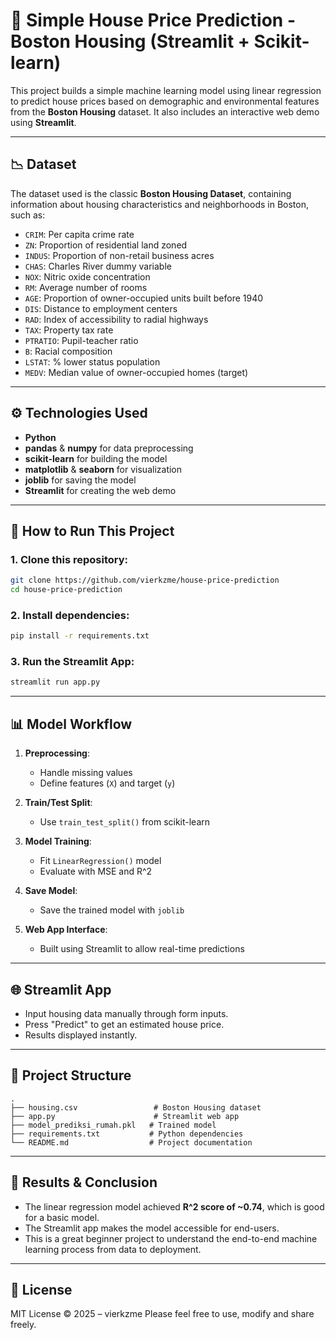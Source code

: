 # 🏡 Simple House Price Prediction - Boston Housing (Streamlit + Scikit-learn)

This project builds a simple machine learning model using linear regression to predict house prices based on demographic and environmental features from the **Boston Housing** dataset. It also includes an interactive web demo using **Streamlit**.

---

## 📉 Dataset

The dataset used is the classic **Boston Housing Dataset**, containing information about housing characteristics and neighborhoods in Boston, such as:

* `CRIM`: Per capita crime rate
* `ZN`: Proportion of residential land zoned
* `INDUS`: Proportion of non-retail business acres
* `CHAS`: Charles River dummy variable
* `NOX`: Nitric oxide concentration
* `RM`: Average number of rooms
* `AGE`: Proportion of owner-occupied units built before 1940
* `DIS`: Distance to employment centers
* `RAD`: Index of accessibility to radial highways
* `TAX`: Property tax rate
* `PTRATIO`: Pupil-teacher ratio
* `B`: Racial composition
* `LSTAT`: % lower status population
* `MEDV`: Median value of owner-occupied homes (target)

---

## ⚙️ Technologies Used

* **Python**
* **pandas** & **numpy** for data preprocessing
* **scikit-learn** for building the model
* **matplotlib** & **seaborn** for visualization
* **joblib** for saving the model
* **Streamlit** for creating the web demo

---

## 🚀 How to Run This Project

### 1. Clone this repository:

```bash
git clone https://github.com/vierkzme/house-price-prediction
cd house-price-prediction
```

### 2. Install dependencies:

```bash
pip install -r requirements.txt
```

### 3. Run the Streamlit App:

```bash
streamlit run app.py
```

---

## 📊 Model Workflow

1. **Preprocessing**:

   * Handle missing values
   * Define features (`X`) and target (`y`)

2. **Train/Test Split**:

   * Use `train_test_split()` from scikit-learn

3. **Model Training**:

   * Fit `LinearRegression()` model
   * Evaluate with MSE and R^2

4. **Save Model**:

   * Save the trained model with `joblib`

5. **Web App Interface**:

   * Built using Streamlit to allow real-time predictions

---

## 🌐 Streamlit App

* Input housing data manually through form inputs.
* Press "Predict" to get an estimated house price.
* Results displayed instantly.

---

## 📁 Project Structure

```
.
├── housing.csv                 # Boston Housing dataset
├── app.py                      # Streamlit web app
├── model_prediksi_rumah.pkl   # Trained model
├── requirements.txt           # Python dependencies
└── README.md                  # Project documentation
```

---

## 🧠 Results & Conclusion

* The linear regression model achieved **R^2 score of \~0.74**, which is good for a basic model.
* The Streamlit app makes the model accessible for end-users.
* This is a great beginner project to understand the end-to-end machine learning process from data to deployment.

---

## 📄 License

MIT License © 2025 – vierkzme
Please feel free to use, modify and share freely.
